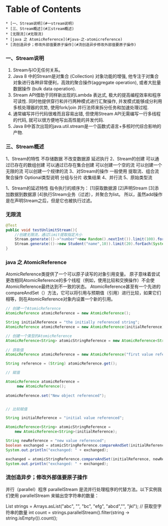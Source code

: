 # Table of Contents

    * [一、Stream说明](#一stream说明)
    * [三、Stream概述](#三stream概述)
    * [无限流](#无限流)
    * [java 之 AtomicReference](#java-之-atomicreference)
    * [流创造异步；修改外部值要原子操作](#流创造异步修改外部值要原子操作)


### 一、Stream说明
1. Stream与IO无任何关系。
2. Java 8 中的Stream是对集合 (Collection) 对象功能的增强, 他专注于对集合对象进行各种非常便利，高效的聚合操作(aggregate operation), 或者大批量数据操作 (bulk data operation).
3. Stream API借助于同样新出现的Lambda 表达式, 极大的提高编程效率和程序可读性. 同时他提供穿行和并行两种模式进行汇聚操作, 并发模式能够成分利用多核处理器的优势, 使用fork/join 并行法师来拆分任务和加速处理过程.
4. 通常编写并行代码很难而且容易出错, 但使用Stream API无需编写一行多线程的代码, 就可以很方便地写出高性能的并发代码.
5. Java 8中首次出现的java.util.stream是一个函数式语言+多核时代综合影响的产物.

### 三、Stream概述
1、Stream的特性
不存储数据
不改变数据源
延迟执行
2、Stream的创建
可以通过已存在的数组创建
可以通过已存在集合创建
可以创建一个空的流
可以创建一个无限的流
可以创建一个规律的流
3、对Stream的操作
一般使用
提取流、组合流
聚合操作
Optional类型说明
分组与分片
收集结果
4、并行流
5、原始类型流

1、Stream的延迟特性
指令执行的顺序为：
[1]获取数据源
[2]声明Stream
[3]添加数据到数据源
[4]执行Stream业务（过滤），并聚合为list。
所以，虽然add操作是在声明Stream之后，但是它也被执行过滤。

### 无限流
```java
@Test
public void testUnlimitStream(){
    //创建无限流，通过limit提取指定大小
    Stream.generate(()->"number"+new Random().nextInt()).limit(100).forEach(System.out::println);
    Stream.generate(()->new Student("name",10)).limit(20).forEach(System.out::println);
}

```


### java 之 AtomicReference
AtomicReference类提供了一个可以原子读写的对象引用变量。 原子意味着尝试更改相同AtomicReference的多个线程（例如，使用比较和交换操作）不会使AtomicReference最终达到不一致的状态。 AtomicReference甚至有一个先进的compareAndSet（）方法，它可以将引用与预期值（引用）进行比较，如果它们相等，则在AtomicReference对象内设置一个新的引用。

```java 
// 创建一个AtomicReference
AtomicReference atomicReference = new AtomicReference();

String initialReference = "the initially referenced string";
AtomicReference atomicReference = new AtomicReference(initialReference);

// 创建一个类型的AtomicReference
AtomicReference<String> atomicStringReference = new AtomicReference<String>();
    
// 获取值
AtomicReference atomicReference = new AtomicReference("first value referenced");

String reference = (String) atomicReference.get();

// 赋值

AtomicReference atomicReference = 
     new AtomicReference();
    
atomicReference.set("New object referenced");


// 比较赋值

String initialReference = "initial value referenced";

AtomicReference<String> atomicStringReference =
    new AtomicReference<String>(initialReference);

String newReference = "new value referenced";
boolean exchanged = atomicStringReference.compareAndSet(initialReference, newReference);
System.out.println("exchanged: " + exchanged);

exchanged = atomicStringReference.compareAndSet(initialReference, newReference);
System.out.println("exchanged: " + exchanged);
```


### 流创造异步；修改外部值要原子操作

并行（parallel）程序
parallelStream 是流并行处理程序的代替方法。以下实例我们使用 parallelStream 来输出空字符串的数量：

List<String> strings = Arrays.asList("abc", "", "bc", "efg", "abcd","", "jkl");
// 获取空字符串的数量
int count = strings.parallelStream().filter(string -> string.isEmpty()).count();
